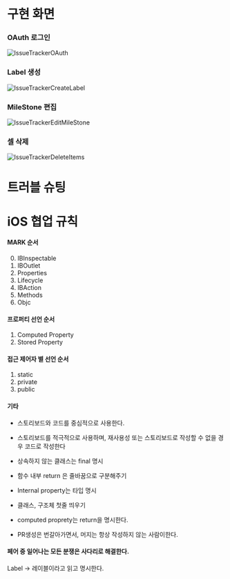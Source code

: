 # 구현 화면

### OAuth 로그인

![IssueTrackerOAuth](https://user-images.githubusercontent.com/48466830/90402059-dc7e2100-e0d9-11ea-888c-4c42030e51b8.gif)

### Label 생성

![IssueTrackerCreateLabel](https://user-images.githubusercontent.com/48466830/90402043-d720d680-e0d9-11ea-8d32-0cd965f5e1d4.gif)

### MileStone 편집

![IssueTrackerEditMileStone](https://user-images.githubusercontent.com/48466830/90402053-db4cf400-e0d9-11ea-8e24-706b507c9510.gif)

### 셀 삭제

![IssueTrackerDeleteItems](https://user-images.githubusercontent.com/48466830/90402052-dab45d80-e0d9-11ea-8420-6d12416ea399.gif)



# 트러블 슈팅



# iOS 협업 규칙

#### MARK 순서

0. IBInspectable
1. IBOutlet
2. Properties
3. Lifecycle
4. IBAction
5. Methods
6. Objc

#### 프로퍼티 선언 순서

1. Computed Property
2. Stored Property

#### 접근 제어자 별 선언 순서

1. static
2. private
3. public

#### 기타

* 스토리보드와 코드를 중심적으로 사용한다.
* 스토리보드를 적극적으로 사용하며, 재사용성 또는 스토리보드로 작성할 수 없을 경우 코드로 작성한다

* 상속하지 않는 클래스는 final 명시
* 함수 내부 return 은 줄바꿈으로 구분해주기
* Internal property는 타입 명시
* 클래스, 구조체 첫줄 띄우기
* computed proprety는 return을 명시한다.
* PR생성은 번갈아가면서, 머지는 항상 작성하지 않는 사람이한다.

#### 페어 중 일어나는 모든 분쟁은 사다리로 해결한다.

Label -> 레이블이라고 읽고 명시한다.